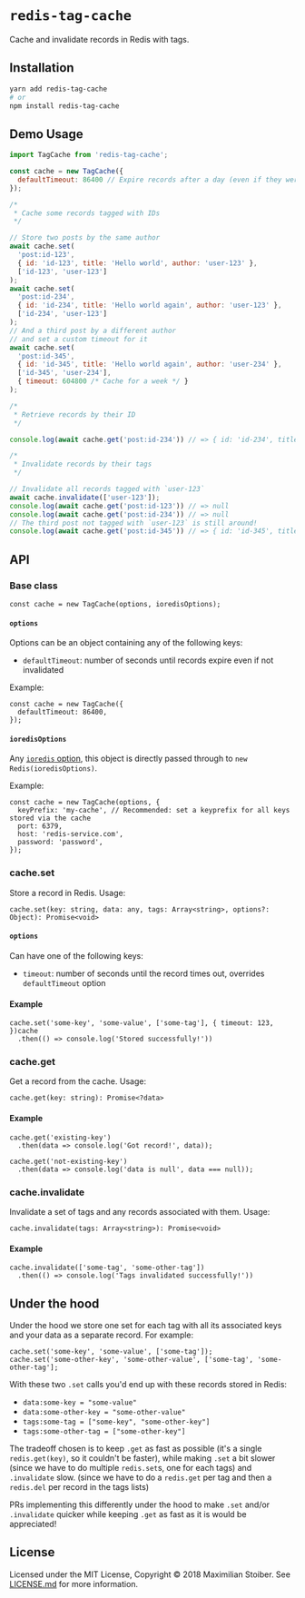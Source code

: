 # `redis-tag-cache`

Cache and invalidate records in Redis with tags.

## Installation

```sh
yarn add redis-tag-cache
# or
npm install redis-tag-cache
```

## Demo Usage

```js
import TagCache from 'redis-tag-cache';

const cache = new TagCache({
  defaultTimeout: 86400 // Expire records after a day (even if they weren't invalidated)
});

/*
 * Cache some records tagged with IDs
 */ 

// Store two posts by the same author
await cache.set(
  'post:id-123',
  { id: 'id-123', title: 'Hello world', author: 'user-123' },
  ['id-123', 'user-123']
);
await cache.set(
  'post:id-234',
  { id: 'id-234', title: 'Hello world again', author: 'user-123' },
  ['id-234', 'user-123']
);
// And a third post by a different author
// and set a custom timeout for it
await cache.set(
  'post:id-345',
  { id: 'id-345', title: 'Hello world again', author: 'user-234' },
  ['id-345', 'user-234'],
  { timeout: 604800 /* Cache for a week */ }
);

/*
 * Retrieve records by their ID
 */

console.log(await cache.get('post:id-234')) // => { id: 'id-234', title: 'Hello world again', author: 'user-123' }

/*
 * Invalidate records by their tags
 */

// Invalidate all records tagged with `user-123`
await cache.invalidate(['user-123']);
console.log(await cache.get('post:id-123')) // => null
console.log(await cache.get('post:id-234')) // => null
// The third post not tagged with `user-123` is still around!
console.log(await cache.get('post:id-345')) // => { id: 'id-345', title: 'Hello world again', author: 'user-234' }
```

## API

### Base class

```JS
const cache = new TagCache(options, ioredisOptions);
```

#### `options`

Options can be an object containing any of the following keys:

- `defaultTimeout`: number of seconds until records expire even if not invalidated

Example:

```JS
const cache = new TagCache({
  defaultTimeout: 86400,
});
```

#### `ioredisOptions`

Any [`ioredis` option](https://github.com/luin/ioredis/blob/master/API.md#new-redisport-host-options), this object is directly passed through to `new Redis(ioredisOptions)`.

Example:

```JS
const cache = new TagCache(options, {
  keyPrefix: 'my-cache', // Recommended: set a keyprefix for all keys stored via the cache
  port: 6379,
  host: 'redis-service.com',
  password: 'password',
});
```

### cache.set

Store a record in Redis. Usage:

```JS
cache.set(key: string, data: any, tags: Array<string>, options?: Object): Promise<void>
```

#### `options`

Can have one of the following keys:

- `timeout`: number of seconds until the record times out, overrides `defaultTimeout` option

#### Example

```JS
cache.set('some-key', 'some-value', ['some-tag'], { timeout: 123, })cache
  .then(() => console.log('Stored successfully!'))
```

### cache.get

Get a record from the cache. Usage:

```JS
cache.get(key: string): Promise<?data>
```

#### Example

```JS
cache.get('existing-key')
  .then(data => console.log('Got record!', data));

cache.get('not-existing-key')
  .then(data => console.log('data is null', data === null));
```

### cache.invalidate

Invalidate a set of tags and any records associated with them. Usage:

```JS
cache.invalidate(tags: Array<string>): Promise<void>
```

#### Example

```JS
cache.invalidate(['some-tag', 'some-other-tag'])
  .then(() => console.log('Tags invalidated successfully!'))
```

## Under the hood

Under the hood we store one set for each tag with all its associated keys and your data as a separate record. For example:

```JS
cache.set('some-key', 'some-value', ['some-tag']);
cache.set('some-other-key', 'some-other-value', ['some-tag', 'some-other-tag'];
```

With these two `.set` calls you'd end up with these records stored in Redis:

- `data:some-key = "some-value"`
- `data:some-other-key = "some-other-value"`
- `tags:some-tag = ["some-key", "some-other-key"]`
- `tags:some-other-tag = ["some-other-key"]`

The tradeoff chosen is to keep `.get` as fast as possible (it's a single `redis.get(key)`, so it couldn't be faster), while making `.set` a bit slower (since we have to do multiple `redis.set`s, one for each tags) and `.invalidate` slow. (since we have to do a `redis.get` per tag and then a `redis.del` per record in the tags lists)

PRs implementing this differently under the hood to make `.set` and/or `.invalidate` quicker while keeping `.get` as fast as it is would be appreciated!

## License

Licensed under the MIT License, Copyright ©️ 2018 Maximilian Stoiber. See [LICENSE.md](LICENSE.md) for more information.
